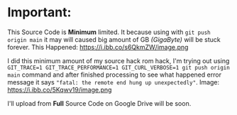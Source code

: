 # Important:
This Source Code is **Minimum** limited. It because using with `git push origin main` it may will caused big amount of GB _(GigaByte)_ will be stuck forever.
This Happened: https://i.ibb.co/s6QkmZW/image.png

I did this minimum amount of my source hack rom hack, I'm trying out using `GIT_TRACE=1 GIT_TRACE_PERFORMANCE=1 GIT_CURL_VERBOSE=1 git push origin main`
command and after finished processing to see what happened error message it says `"fatal: the remote end hung up unexpectedly"`.
Image: https://i.ibb.co/5Kqwv19/image.png


I'll upload from **Full** Source Code on Google Drive will be soon.